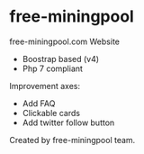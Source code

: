 # free-miningpool
free-miningpool.com Website


- Boostrap based (v4)
- Php 7 compliant

Improvement axes:
- Add FAQ
- Clickable cards
- Add twitter follow button

Created by free-miningpool team.

